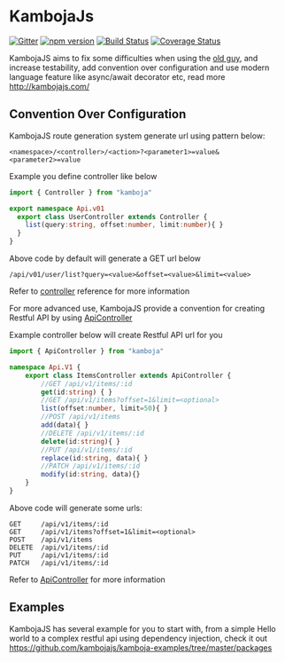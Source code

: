 # KambojaJs

[![Gitter](https://img.shields.io/gitter/room/nwjs/nw.js.svg)](https://gitter.im/KambojaJS/lobby)
[![npm version](https://badge.fury.io/js/kamboja.svg)](https://badge.fury.io/js/kamboja)
[![Build Status](https://travis-ci.org/kambojajs/kamboja.svg?branch=master)](https://travis-ci.org/kambojajs/kamboja)
[![Coverage Status](https://coveralls.io/repos/github/kambojajs/kamboja/badge.svg?branch=master)](https://coveralls.io/github/kambojajs/kamboja?branch=master)

KambojaJS aims to fix some difficulties when using the [old guy](https://expressjs.com/), and increase testability, add convention over configuration and use modern language feature like async/await decorator etc, read more http://kambojajs.com/

## Convention Over Configuration

KambojaJS route generation system generate url using pattern below:

```
<namespace>/<controller>/<action>?<parameter1>=value&<parameter2>=value 
```

Example you define controller like below

```typescript
import { Controller } from "kamboja"

export namespace Api.v01
  export class UserController extends Controller {
    list(query:string, offset:number, limit:number){ }
  }
}
```

Above code by default will generate a GET url below

```
/api/v01/user/list?query=<value>&offset=<value>&limit=<value>
```

Refer to [controller](http://kambojajs.com/reference/controller) reference for more information

For more advanced use, KambojaJS provide a convention for creating Restful API by using [ApiController](http://kambojajs.com/reference/api-controller)

Example controller below will create Restful API url for you

```typescript
import { ApiController } from "kamboja"

namespace Api.V1 {
    export class ItemsController extends ApiController {
        //GET /api/v1/items/:id
        get(id:string) { }
        //GET /api/v1/items?offset=1&limit=<optional>
        list(offset:number, limit=50){ }
        //POST /api/v1/items
        add(data){ }
        //DELETE /api/v1/items/:id
        delete(id:string){ }
        //PUT /api/v1/items/:id
        replace(id:string, data){ }
        //PATCH /api/v1/items/:id
        modify(id:string, data){}
    }
}
```

Above code will generate some urls:

```
GET     /api/v1/items/:id
GET     /api/v1/items?offset=1&limit=<optional>
POST    /api/v1/items
DELETE  /api/v1/items/:id
PUT     /api/v1/items/:id
PATCH   /api/v1/items/:id
```

Refer to [ApiController](http://kambojajs.com/reference/api-controller) for more information

## Examples
KambojaJS has several example for you to start with, from a simple Hello world to a complex restful api using dependency injection, check it out https://github.com/kambojajs/kamboja-examples/tree/master/packages 

